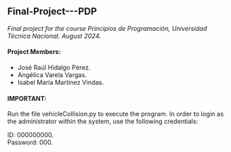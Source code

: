 ## Final-Project---PDP
*Final project for the course Principios de Programación, Universidad Técnica Nacional. August 2024.*

#### Project Members:
- José Raúl Hidalgo Pérez.
- Angélica Varela Vargas.
- Isabel María Martínez Vindas.

#### **IMPORTANT:**
Run the file vehicleCollision.py to execute the program.
In order to login as the administrator within the system, use the following credentials:

ID: 000000000.<br>
Password: 000.


